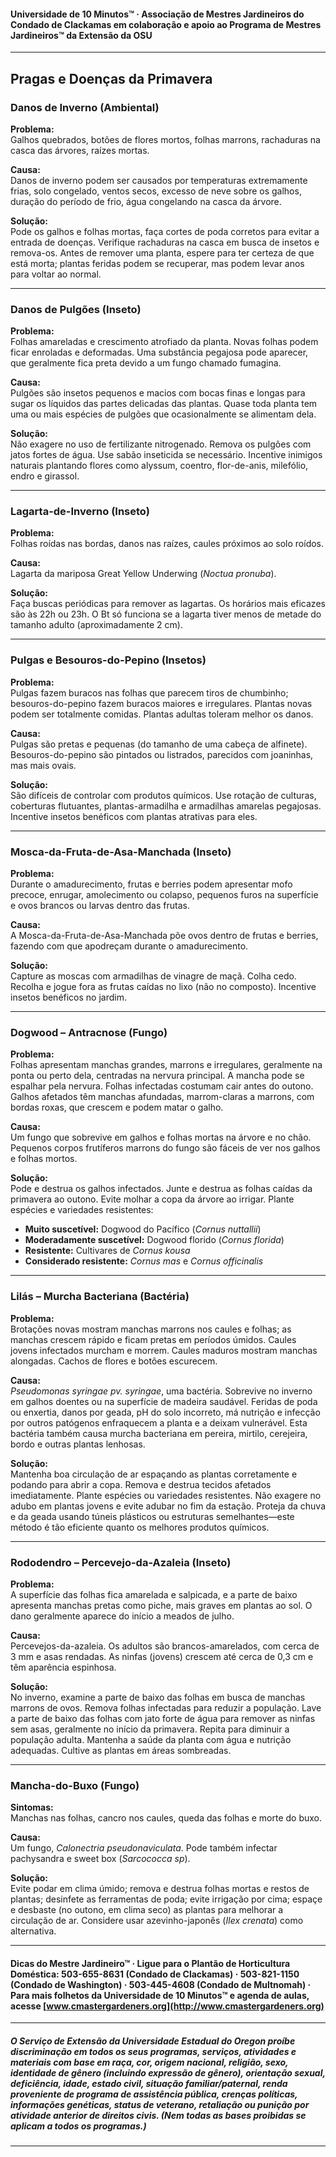 #### Universidade de 10 Minutos™ · Associação de Mestres Jardineiros do Condado de Clackamas em colaboração e apoio ao Programa de Mestres Jardineiros™ da Extensão da OSU

---

## Pragas e Doenças da Primavera

### Danos de Inverno (Ambiental)

**Problema:**  
Galhos quebrados, botões de flores mortos, folhas marrons, rachaduras na casca das árvores, raízes mortas.

**Causa:**  
Danos de inverno podem ser causados por temperaturas extremamente frias, solo congelado, ventos secos, excesso de neve sobre os galhos, duração do período de frio, água congelando na casca da árvore.

**Solução:**  
Pode os galhos e folhas mortas, faça cortes de poda corretos para evitar a entrada de doenças. Verifique rachaduras na casca em busca de insetos e remova-os. Antes de remover uma planta, espere para ter certeza de que está morta; plantas feridas podem se recuperar, mas podem levar anos para voltar ao normal.

---

### Danos de Pulgões (Inseto)

**Problema:**  
Folhas amareladas e crescimento atrofiado da planta. Novas folhas podem ficar enroladas e deformadas. Uma substância pegajosa pode aparecer, que geralmente fica preta devido a um fungo chamado fumagina.

**Causa:**  
Pulgões são insetos pequenos e macios com bocas finas e longas para sugar os líquidos das partes delicadas das plantas. Quase toda planta tem uma ou mais espécies de pulgões que ocasionalmente se alimentam dela.

**Solução:**  
Não exagere no uso de fertilizante nitrogenado. Remova os pulgões com jatos fortes de água. Use sabão inseticida se necessário. Incentive inimigos naturais plantando flores como alyssum, coentro, flor-de-anis, milefólio, endro e girassol.

---

### Lagarta-de-Inverno (Inseto)

**Problema:**  
Folhas roídas nas bordas, danos nas raízes, caules próximos ao solo roídos.

**Causa:**  
Lagarta da mariposa Great Yellow Underwing (*Noctua pronuba*).

**Solução:**  
Faça buscas periódicas para remover as lagartas. Os horários mais eficazes são às 22h ou 23h. O Bt só funciona se a lagarta tiver menos de metade do tamanho adulto (aproximadamente 2 cm).

---

### Pulgas e Besouros-do-Pepino (Insetos)

**Problema:**  
Pulgas fazem buracos nas folhas que parecem tiros de chumbinho; besouros-do-pepino fazem buracos maiores e irregulares. Plantas novas podem ser totalmente comidas. Plantas adultas toleram melhor os danos.

**Causa:**  
Pulgas são pretas e pequenas (do tamanho de uma cabeça de alfinete). Besouros-do-pepino são pintados ou listrados, parecidos com joaninhas, mas mais ovais.

**Solução:**  
São difíceis de controlar com produtos químicos. Use rotação de culturas, coberturas flutuantes, plantas-armadilha e armadilhas amarelas pegajosas. Incentive insetos benéficos com plantas atrativas para eles.

---

### Mosca-da-Fruta-de-Asa-Manchada (Inseto)

**Problema:**  
Durante o amadurecimento, frutas e berries podem apresentar mofo precoce, enrugar, amolecimento ou colapso, pequenos furos na superfície e ovos brancos ou larvas dentro das frutas.

**Causa:**  
A Mosca-da-Fruta-de-Asa-Manchada põe ovos dentro de frutas e berries, fazendo com que apodreçam durante o amadurecimento.

**Solução:**  
Capture as moscas com armadilhas de vinagre de maçã. Colha cedo. Recolha e jogue fora as frutas caídas no lixo (não no composto). Incentive insetos benéficos no jardim.

---

### Dogwood – Antracnose (Fungo)

**Problema:**  
Folhas apresentam manchas grandes, marrons e irregulares, geralmente na ponta ou perto dela, centradas na nervura principal. A mancha pode se espalhar pela nervura. Folhas infectadas costumam cair antes do outono. Galhos afetados têm manchas afundadas, marrom-claras a marrons, com bordas roxas, que crescem e podem matar o galho.

**Causa:**  
Um fungo que sobrevive em galhos e folhas mortas na árvore e no chão. Pequenos corpos frutíferos marrons do fungo são fáceis de ver nos galhos e folhas mortos.

**Solução:**  
Pode e destrua os galhos infectados. Junte e destrua as folhas caídas da primavera ao outono. Evite molhar a copa da árvore ao irrigar. Plante espécies e variedades resistentes:

- **Muito suscetível:** Dogwood do Pacífico (*Cornus nuttallii*)
- **Moderadamente suscetível:** Dogwood florido (*Cornus florida*)
- **Resistente:** Cultivares de *Cornus kousa*
- **Considerado resistente:** *Cornus mas* e *Cornus officinalis*

---

### Lilás – Murcha Bacteriana (Bactéria)

**Problema:**  
Brotações novas mostram manchas marrons nos caules e folhas; as manchas crescem rápido e ficam pretas em períodos úmidos. Caules jovens infectados murcham e morrem. Caules maduros mostram manchas alongadas. Cachos de flores e botões escurecem.

**Causa:**  
*Pseudomonas syringae pv. syringae*, uma bactéria. Sobrevive no inverno em galhos doentes ou na superfície de madeira saudável. Feridas de poda ou enxertia, danos por geada, pH do solo incorreto, má nutrição e infecção por outros patógenos enfraquecem a planta e a deixam vulnerável. Esta bactéria também causa murcha bacteriana em pereira, mirtilo, cerejeira, bordo e outras plantas lenhosas.

**Solução:**  
Mantenha boa circulação de ar espaçando as plantas corretamente e podando para abrir a copa. Remova e destrua tecidos afetados imediatamente. Plante espécies ou variedades resistentes. Não exagere no adubo em plantas jovens e evite adubar no fim da estação. Proteja da chuva e da geada usando túneis plásticos ou estruturas semelhantes—este método é tão eficiente quanto os melhores produtos químicos.

---

### Rododendro – Percevejo-da-Azaleia (Inseto)

**Problema:**  
A superfície das folhas fica amarelada e salpicada, e a parte de baixo apresenta manchas pretas como piche, mais graves em plantas ao sol. O dano geralmente aparece do início a meados de julho.

**Causa:**  
Percevejos-da-azaleia. Os adultos são brancos-amarelados, com cerca de 3 mm e asas rendadas. As ninfas (jovens) crescem até cerca de 0,3 cm e têm aparência espinhosa.

**Solução:**  
No inverno, examine a parte de baixo das folhas em busca de manchas marrons de ovos. Remova folhas infectadas para reduzir a população. Lave a parte de baixo das folhas com jato forte de água para remover as ninfas sem asas, geralmente no início da primavera. Repita para diminuir a população adulta. Mantenha a saúde da planta com água e nutrição adequadas. Cultive as plantas em áreas sombreadas.

---

### Mancha-do-Buxo (Fungo)

**Sintomas:**  
Manchas nas folhas, cancro nos caules, queda das folhas e morte do buxo.

**Causa:**  
Um fungo, *Calonectria pseudonaviculata*. Pode também infectar pachysandra e sweet box (*Sarcococca sp*).

**Solução:**  
Evite podar em clima úmido; remova e destrua folhas mortas e restos de plantas; desinfete as ferramentas de poda; evite irrigação por cima; espaçe e desbaste (no outono, em clima seco) as plantas para melhorar a circulação de ar. Considere usar azevinho-japonês (*Ilex crenata*) como alternativa.

---

#### Dicas do Mestre Jardineiro™ · Ligue para o Plantão de Horticultura Doméstica: 503-655-8631 (Condado de Clackamas) · 503-821-1150 (Condado de Washington) · 503-445-4608 (Condado de Multnomah) · Para mais folhetos da Universidade de 10 Minutos™ e agenda de aulas, acesse [www.cmastergardeners.org](http://www.cmastergardeners.org)

---

##### O Serviço de Extensão da Universidade Estadual do Oregon proíbe discriminação em todos os seus programas, serviços, atividades e materiais com base em raça, cor, origem nacional, religião, sexo, identidade de gênero (incluindo expressão de gênero), orientação sexual, deficiência, idade, estado civil, situação familiar/paternal, renda proveniente de programa de assistência pública, crenças políticas, informações genéticas, status de veterano, retaliação ou punição por atividade anterior de direitos civis. (Nem todas as bases proibidas se aplicam a todos os programas.)
---